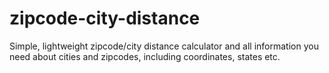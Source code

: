 # zipcode-city-distance
Simple, lightweight zipcode/city distance calculator and all information you need about cities and zipcodes, including coordinates, states etc.
